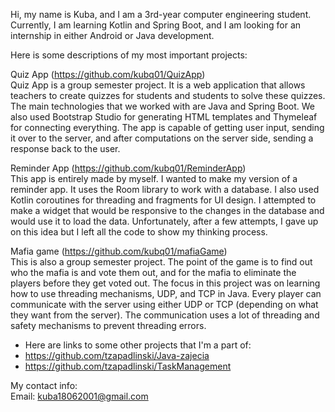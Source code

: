 Hi, my name is Kuba, and I am a 3rd-year computer engineering student. Currently, I am learning Kotlin and Spring Boot, and I am looking for an internship in either Android or Java development.

Here is some descriptions of my most important projects:

Quiz App (https://github.com/kubq01/QuizApp)  
Quiz App is a group semester project. It is a web application that allows teachers to create quizzes for students and students to solve these quizzes. The main technologies that we worked with are Java and Spring Boot. We also used Bootstrap Studio for generating HTML templates and Thymeleaf for connecting everything. The app is capable of getting user input, sending it over to the server, and after computations on the server side, sending a response back to the user.

Reminder App (https://github.com/kubq01/ReminderApp)  
This app is entirely made by myself. I wanted to make my version of a reminder app. It uses the Room library to work with a database. I also used Kotlin coroutines for threading and fragments for UI design. I attempted to make a widget that would be responsive to the changes in the database and would use it to load the data. Unfortunately, after a few attempts, I gave up on this idea but I left all the code to show my thinking process.

Mafia game (https://github.com/kubq01/mafiaGame)  
This is also a group semester project. The point of the game is to find out who the mafia is and vote them out, and for the mafia to eliminate the players before they get voted out. The focus in this project was on learning how to use threading mechanisms, UDP, and TCP in Java. Every player can communicate with the server using either UDP or TCP (depending on what they want from the server). The communication uses a lot of threading and safety mechanisms to prevent threading errors.

- Here are links to some other projects that I'm a part of:
- https://github.com/tzapadlinski/Java-zajecia
- https://github.com/tzapadlinski/TaskManagement

My contact info:  
Email: kuba18062001@gmail.com

<!---
kubq01/kubq01 is a ✨ special ✨ repository because its `README.md` (this file) appears on your GitHub profile.
You can click the Preview link to take a look at your changes.
--->
